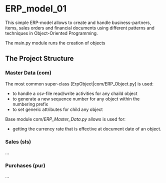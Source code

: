 # ERP_model_01
This simple ERP-model allows to create and handle business-partners, items, sales orders and financial documents
using different patterns and techniques in Object-Oriented Programming.

The main.py module runs the creation of objects

## The Project Structure

### Master Data (com)
The most common super-class [ErpObject|com/ERP_Object.py] is used:
* to handle a csv-file read/write activities for any chaild object
* to generate a new sequence number for any object within the numbering prefix
* to set generic attributes for child any object

Base module com/*ERP_Master_Data.py* allows is used for:
* getting the currency rate that is effective at document date of an object.

### Sales (sls)
...

### Purchases (pur)
...

